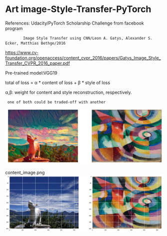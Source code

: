# Art image-Style-Transfer-PyTorch


References: Udacity/PyTorch Scholarship Challenge from facebook program

            Image Style Transfer using CNN/Leon A. Gatys, Alexander S. Ecker, Matthias Bethge/2016
            
https://www.cv-foundation.org/openaccess/content_cvpr_2016/papers/Gatys_Image_Style_Transfer_CVPR_2016_paper.pdf

Pre-trained model:VGG19

total of loss = α * content of loss + β * style of loss

α,β: weight for content and style reconstruction, respectively. 

     one of both could be traded-off with another

     

![](art_image.png)



content_image.png
![](content_image.png)

